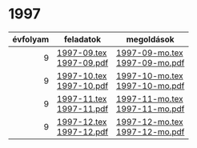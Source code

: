 # 1997

| évfolyam | feladatok | megoldások |
|---:|---|---|
| 9|[1997-09.tex](1997-09.tex) <br> [1997-09.pdf](1997-09.pdf) | [1997-09-mo.tex](1997-09-mo.tex) <br> [1997-09-mo.pdf](1997-09-mo.pdf)|
| 9|[1997-10.tex](1997-10.tex) <br> [1997-10.pdf](1997-10.pdf) | [1997-10-mo.tex](1997-10-mo.tex) <br> [1997-10-mo.pdf](1997-09-mo.pdf)|
| 9|[1997-11.tex](1997-11.tex) <br> [1997-11.pdf](1997-11.pdf) | [1997-11-mo.tex](1997-11-mo.tex) <br> [1997-11-mo.pdf](1997-09-mo.pdf)|
| 9|[1997-12.tex](1997-12.tex) <br> [1997-12.pdf](1997-12.pdf) | [1997-12-mo.tex](1997-12-mo.tex) <br> [1997-12-mo.pdf](1997-09-mo.pdf)|
